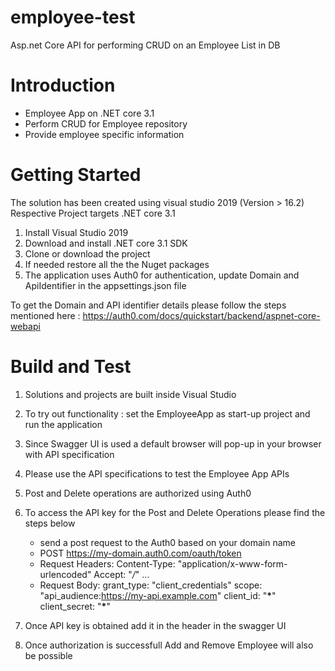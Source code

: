 # employee-test

Asp.net Core API for performing CRUD on an Employee List in DB

# Introduction

- Employee App on .NET core 3.1
- Perform CRUD for Employee repository
- Provide employee specific information

# Getting Started

The solution has been created using visual studio 2019 (Version > 16.2) Respective Project targets .NET core 3.1

1. Install Visual Studio 2019
2. Download and install .NET core 3.1 SDK
3. Clone or download the project
4. If needed restore all the the Nuget packages
5. The application uses Auth0 for authentication, update Domain and ApiIdentifier in the appsettings.json file

To get the Domain and API identifier details please follow the steps mentioned here :
https://auth0.com/docs/quickstart/backend/aspnet-core-webapi

# Build and Test

1. Solutions and projects are built inside Visual Studio
2. To try out functionality : set the EmployeeApp as start-up project and run the application
3. Since Swagger UI is used a default browser will pop-up in your browser with API specification
4. Please use the API specifications to test the Employee App APIs
5. Post and Delete operations are authorized using Auth0
6. To access the API key for the Post and Delete Operations please find the steps below

   - send a post request to the Auth0 based on your domain name
   - POST https://my-domain.auth0.com/oauth/token
   - Request Headers:
     Content-Type: "application/x-www-form-urlencoded"
     Accept: "_/_"
     ...
   - Request Body:
     grant_type: "client_credentials"
     scope: "api_audience:https://my-api.example.com"
     client_id: "**\***"
     client_secret: "**\***"

7. Once API key is obtained add it in the header in the swagger UI
8. Once authorization is successfull Add and Remove Employee will also be possible

